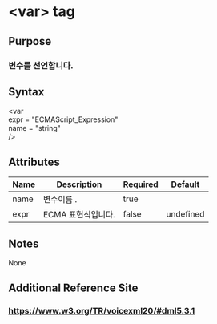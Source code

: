 # \<var> tag
## Purpose 
### 변수를  선언합니다.

## Syntax
<var\
expr = "ECMAScript_Expression"\
name = "string"\
/>





## Attributes
|Name |Description |Required |Default|
|-----|------------|---------|-------|
|name |변수이름 .|true| |    
|expr |ECMA 표현식입니다.|false|undefined |    


## Notes
None

## Additional Reference Site
### https://www.w3.org/TR/voicexml20/#dml5.3.1
